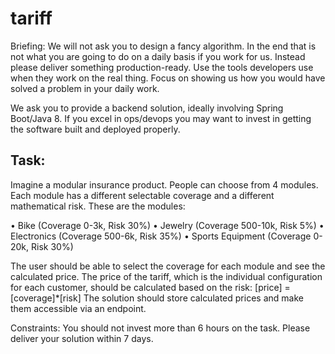 # tariff

Briefing:
We will not ask you to design a fancy algorithm. In the end that is not what you are going to do on a daily
basis if you work for us. Instead please deliver something production-ready. Use the tools developers use
when they work on the real thing. Focus on showing us how you would have solved a problem in your
daily work.

We ask you to provide a backend solution, ideally involving Spring Boot/Java 8. If you excel in
ops/devops you may want to invest in getting the software built and deployed properly.

## Task:

Imagine a modular insurance product. People can choose from 4 modules. Each module has a different
selectable coverage and a different mathematical risk.
These are the modules:

• Bike (Coverage 0-3k, Risk 30%)
• Jewelry (Coverage 500-10k, Risk 5%)
• Electronics (Coverage 500-6k, Risk 35%)
• Sports Equipment (Coverage 0-20k, Risk 30%)

The user should be able to select the coverage for each module and see the calculated price. The price of
the tariff, which is the individual configuration for each customer, should be calculated based on the risk:
[price] = [coverage]*[risk]
The solution should store calculated prices and make them accessible via an endpoint.

Constraints:
You should not invest more than 6 hours on the task. Please deliver your solution within 7 days.
